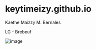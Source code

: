 # keytimeizy.github.io
Kaethe Maizzy M. Bernales

LG - Brebeuf

![image](https://i.pinimg.com/564x/9b/1d/18/9b1d1818e1d21f83282171eeb40d711e.jpg)
